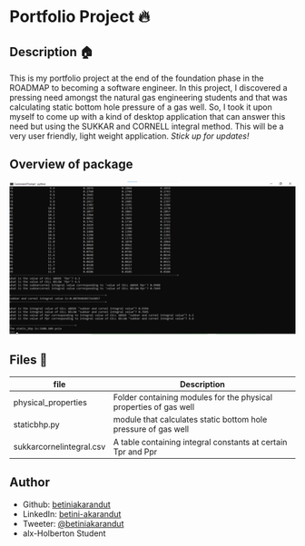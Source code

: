 # Portfolio Project :fire:

## Description :house:

This is my portfolio project at the end of the foundation phase in the ROADMAP to becoming a software engineer.
In this project, I discovered a pressing need amongst the natural gas engineering students and that was calculating static bottom hole pressure of a gas well. So, I took it upon myself to come up with a kind of desktop application that can answer this need but using the SUKKAR and CORNELL integral method. This will be a very user friendly, light weight application.
_Stick up for updates!_

## Overview of package

<p><img src="./assets/bhppackage.png"/></p>

## Files :pencil:

| file                     | Description                                                       |
| ------------------------ | ----------------------------------------------------------------- |
| physical_properties      | Folder containing modules for the physical properties of gas well |
| staticbhp.py             | module that calculates static bottom hole pressure of gas well    |
| sukkarcornelintegral.csv | A table containing integral constants at certain Tpr and Ppr      |

## Author

- Github: [betiniakarandut](https://www.github.com/betiniakarandut)
- LinkedIn: [betini-akarandut](https://www.linkedin.com/in/betini-akarandut-24654321a)
- Tweeter: [@betiniakarandut](https://twitter.com/betiniakarandut)
- alx-Holberton Student
